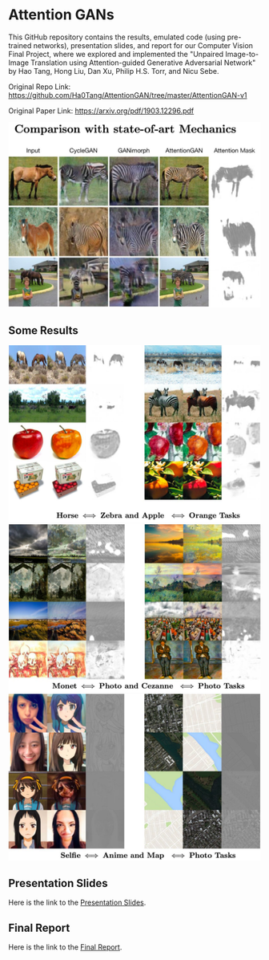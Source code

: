 # Attention GANs

This GitHub repository contains the results, emulated code (using pre-trained networks), presentation slides, and report for our Computer Vision Final Project, where we explored and implemented the "Unpaired Image-to-Image Translation using Attention-guided Generative Adversarial Network" by Hao Tang, Hong Liu, Dan Xu, Philip H.S. Torr, and Nicu Sebe.

Original Repo Link: https://github.com/Ha0Tang/AttentionGAN/tree/master/AttentionGAN-v1

Original Paper Link: https://arxiv.org/pdf/1903.12296.pdf

![Comparison with State of the Art](images/Comparison_with_SoA.jpeg)

## Some Results

![Horse to Zebra & Orange to Apple](images/H2Z_O2A.jpeg)
![Monet Paintings to Photos and Cezzane Paintings to Photos](images/M2P_C2P.jpeg)
![Selfie to Anime and Maps to Photos](images/S2A_M2P.jpeg)

## Presentation Slides

Here is the link to the [Presentation Slides]().

## Final Report

Here is the link to the [Final Report](https://github.com/sampadk04/GANs/blob/main/Attention_GAN/report/CVSN_Project_Report.pdf).